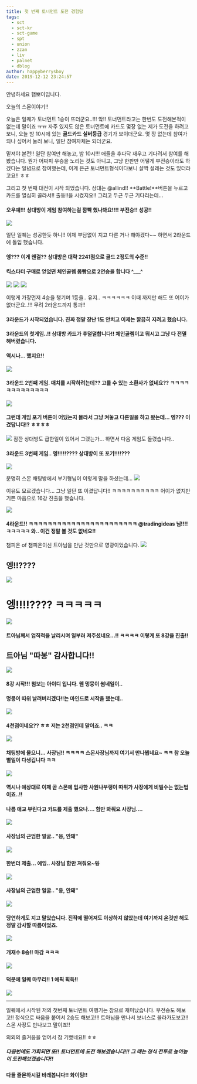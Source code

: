 ```yaml
---
title: 첫 번째 토너먼트 도전 경험담
tags:
  - sct
  - sct-kr
  - sct-game
  - spt
  - union
  - zzan
  - liv
  - palnet
  - dblog
author: happyberrysboy
date: 2019-12-12 23:24:57
---
```


안녕하세요 햅뽀이입니다.

오늘의 스몬이야기!! 

오늘은 일퀘가 토너먼트 1승이 뜨더군요..!!! 앜!! 토너먼트라고는 한번도 도전해본적이 없는데 말이죠 ㅠㅠ
자주 있지도 않은 토너먼트에 카드도 몇장 없는 제가 도전을 하려고 보니, 오늘 밤 10시에 있는 **골드카드 실버등급** 경기가 보이더군요. 몇 장 없는데 참여가 되나 싶어서 눌러 보니, 일단 참여자체는 되더군요.

밑져야 본전!! 일단 참여만 해놓고, 밤 10시!!! 애들을 후다닥 재우고 기다려서 참여를 해봤습니다. 뭔가 어짜피 우승을 노리는 것도 아니고, 그냥 한판만 어떻게 부전승이라도 하겠다는 일념으로 참여했는데, 이게 은근 토너먼트형식이다보니 살짝 설레는 것도 있더라고요!! ㅎㅎ

그리고 첫 번째 대전이 시작 되었습니다. 상대는 @allind!!
**Battle!**버튼을 누르고 카드를 열심히 골라서!! 출동!!을 시켰지요!! 그리고 두근 두근 기다리는데...

#### 오우예!!! 상대방이 게임 참여하는걸 깜빡 했나봐요!!!! 부전승!! 성공!!

![](https://cdn.steemitimages.com/DQmXWFwdKSuNfaq95hLP1fghiXd7V4BmnydjCAHT62pMK6T/image.png)


일단 일퀘는 성공한듯 하니!! 이제 부담없이 지고 다른 거나 해야겠다~~ 하면서 2라운드에 돌입 했습니다.

#### 엥??? 이게 왠걸?? 상대방은 대략 2241점으로 골드 2정도의 수준!!
#### 킥스타터 구매로 얻었떤 체인골렘 몸빵으로 2연승을 합니다 ^___^

![](https://cdn.steemitimages.com/DQmZxwDWViMiVkRHP8HDHAuC7k4UBWMrF9PbNRzK8uJHtLB/image.png)
![](https://cdn.steemitimages.com/DQmQ1VcsnWgkeUfcVxexzdT2HhAqonVQ1p1S52Nphydk6R3/image.png)
![](https://cdn.steemitimages.com/DQmNc11Yfcu3VRygpn9gC4i8h8PN88w49L3n16d6YZA1acX/image.png)

이렇게 가장먼저 4승을 챙기며 1등을.. 유지.. ㅋㅋㅋㅋㅋㅋ 이때 까지만 해도 또 어이가 없더군요..!!! 무려 2라운드까지 통과!!

#### 3라운드가 시작되었습니다. 진짜 정말 장난 1도 안치고 이제는 깔끔히 지려고 했습니다.
#### 3라운드의 첫게임..!! 상대방 카드가 후덜덜합니다!! 체인골렘이고 뭐시고 그냥 다 전멸해버렸습니다. 
#### 역시나... 했지요!!

![](https://cdn.steemitimages.com/DQmSnuPdsxipYpJecEXAWUXKX5zwyEtMfV1BZcjoPFR9R3m/image.png)


#### 3라운드 2번째 게임. 매치를 시작하려는데?? 고를 수 있는 소환사가 없네요?? ㅋㅋㅋㅋㅋㅋㅋㅋㅋㅋㅋㅋㅋ

![](https://cdn.steemitimages.com/DQmbEpqUdBnuYidT53AdKcdvVNCKzMp2vxw9dJJiAiZT9bM/image.png)
#### 그런데 게임 포기 버튼이 어딨는지 몰라서 그냥 켜놓고 다른일을 하고 왔는데... 엥??? 이겼답니다!? ㅎㅎㅎㅎ



![](https://cdn.steemitimages.com/DQmQSR8GcELL1ifEMy64td8DZ2UN4zmZ61KZvzujtGzTv64/image.png)
잠깐 상대방도 급한일이 있어서 그랬는가... 하면서 다음 게임도 돌렸습니다..

#### 3라운드 3번째 게임.. 엥!!!!!???? 상대방이 또 포기!!!!??? 
![](https://cdn.steemitimages.com/DQmeqsTkSDVCvaWaSxN6mGu1TeFZuoJjRqF2ewc2iJxfuiA/image.png)

분명히 스몬 채팅방에서 부기형님이 이렇게 말을 하셨는데...
![](https://cdn.steemitimages.com/DQmbJQpaXnpwZDed9ao1vn3BYeVETpAVzpYVNEwh9uSMYKr/image.png)


이유도 모르겠습니다... 그냥 일단 또 이겼답니다!! ㅋㅋㅋㅋㅋㅋㅋㅋㅋㅋ 어이가 없지만 기쁜 마음으로 16강 진출을 했습니다.

![](https://cdn.steemitimages.com/DQmaTA72xGzbs3rqSoWcPwSqU6Maf2cSK25CdBYvrE6W8Pq/image.png)

#### 4라운드!! ㅋㅋㅋㅋㅋㅋㅋㅋㅋㅋㅋㅋㅋㅋㅋㅋㅋㅋㅋㅋㅋㅋㅋ @tradingideas 님!!!! ㅋㅋㅋㅋㅋ 와.. 이건 정말 볼 것도 없네요!!
챔피온 of 챔피온이신 트아님을 만난 것만으로 영광이었습니다.
![](https://cdn.steemitimages.com/DQmSBzpVbeLnFDkryEi8k1gxHHYMPCzW3ijbQrWverEaMQk/image.png)

## 엥!!????
![](https://cdn.steemitimages.com/DQmfRCZV9pWJaXVU28uCGDGEUzTcVNxAYWKFrBUNxdFwU7N/image.png)

# 엥!!!!???? ㅋㅋㅋㅋㅋ

![](https://cdn.steemitimages.com/DQmZiv7miBjVJQ1uXubwSkNxPZvcrA6rNobfG9Mu3nxE7Vu/image.png)

#### 트아님께서 엄직척을 날리시며 일부러 져주셨네요...!! ㅋㅋㅋㅋ 이렇게 또 8강을 진출!!
## 트아님 "따봉" 감사합니다!!
![](https://cdn.steemitimages.com/DQmRbcqmS7jUhdwKPUHtkugHs7fSumkmMeFEdyz7EKUKLBZ/image.png)



#### 8강 시작!!! 첨보는 아이디 입니다. 웬 멍뭉이 썸네일이..
#### 멍뭉이 따위 날려버리겠다!!는 마인드로 시작을 했는데..

![](https://cdn.steemitimages.com/DQmeznop2a5PHeGQ4YZFMNVrxL2pzbcadJWfMs2kEsZZnSb/image.png)



#### 4천점이네요?? ㅎㅎ 저는 2천점인데 말이죠.. ㅋㅋ
![](https://cdn.steemitimages.com/DQmXAAAAhcSWLhApdNozDFMHupQ5ksmY9tg8c1UnXfPYjPb/image.png)


#### 채팅방에 물으니... 사장님!! ㅋㅋㅋㅋ 스몬사장님까지 여기서 만나뵙네요~ ㅋㅋ 참 오늘 별일이 다생깁니다 ㅋㅋ
![](https://cdn.steemitimages.com/DQmRShCgwsxTS28N4RzWuZWNENQqKA9EskLmBNfhUKEBgGK/image.png)

#### 역시나 예상대로 이제 곧 스몬에  입사한 사원나부랭이 따위가 사장에게 비빌수는 없는법이죠..!!
#### 나름 애교 부린다고 카드를 제출 했으나.... 함만 봐줘요 사장님....

![](https://cdn.steemitimages.com/DQmPW96QUYHKyr5koRwiHp3YZ384JuehugTTtLyy3BAsos9/image.png)

#### 사장님의 근엄한 얼굴.. "응, 안돼"
![](https://cdn.steemitimages.com/DQmemen8ZJ9Yc3xr6GQX6rwpw1pkcMHfeAvjaPmngb4Lg2a/image.png)

#### 한번더 제출... 에잉.. 사장님 함만 져줘요~~~잉~~
![](https://cdn.steemitimages.com/DQmV3qMvPoWpZ1F1ptfxjDZza56S7gJ7YZGd1hdH3N7cQ6x/image.png)


#### 사장님의 근엄한 얼굴.. "응, 안돼"
![](https://cdn.steemitimages.com/DQmemen8ZJ9Yc3xr6GQX6rwpw1pkcMHfeAvjaPmngb4Lg2a/image.png)


#### 당연하게도 지고 말았습니다. 진작에 떨어져도 이상하지 않았는데 여기까지 온것만 해도 정말 감사할 따름이었죠.
![](https://cdn.steemitimages.com/DQmRZKugECRwtpNf7Q2y1LCLu1ansidFB9kCMbU4nfQ3biL/image.png)

#### 개재수 8승!! 마감 ㅋㅋㅋ
![](https://cdn.steemitimages.com/DQmcNBttt27bEYZTu8oXcjvoyPDSeGEzWrVeb5kpCf3hSnD/image.png)


#### 덕분에 일퀘 마무리!! 1 에픽 획득!!
![](https://cdn.steemitimages.com/DQmPpu3HDxiqGyWW4NSKoCRdHNsEgRZj6Ca9ttiQ4AVb712/image.png)
___

일퀘에서 시작된 저의 첫번째 토너먼트 여행기는 참으로 재미났습니다. 부전승도 해보고!! 정식으로 싸움을 붙어서 2승도 해보고!!! 트아님을 만나서 보너스로 올라가도보고!! 스몬 사장도 만나보고 말이죠!!

의외의 즐거움을 얻어서 참 기뻤네요!! ㅎㅎ

##### 다음번에도 기회되면 또!! 토너먼트에 도전 해보겠습니다!!! 그 때는 정식 전투로 높이높이 도전해보겠습니다!!

#### 다들 즐몬하시길 바래봅니다!! 화이팅!!